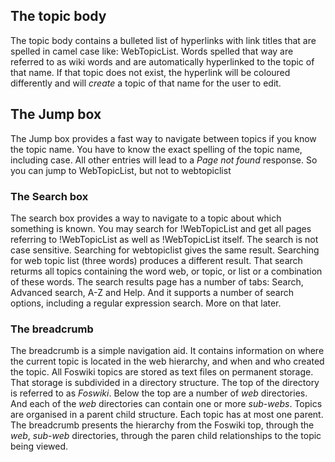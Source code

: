 ## The topic body
The topic body contains a bulleted list of hyperlinks with link titles that are spelled in camel case like: WebTopicList.
Words spelled that way are referred to as wiki words and are automatically hyperlinked to the topic of that name.
If that topic does not exist, the hyperlink will be coloured differently and will *create* a topic of that name for the user to edit.

## The Jump box
The Jump box provides a fast way to navigate between topics if you know the topic name.
You have to know the exact spelling of the topic name, including case. All other entries will lead to a _Page not found_ response.
So you can jump to WebTopicList, but not to webtopiclist

### The Search box
The search box provides a way to navigate to a topic  about which something is known.
You may search for !WebTopicList and get all pages referring to !WebTopicList as well as !WebTopicList itself.
The search is not case sensitive. Searching for webtopiclist gives the same result.
Searching for web topic list (three words) produces a different result.
That search returms all topics containing the word web, or topic, or list or a combination of these words.
The search results page has a number of tabs: Search, Advanced search, A-Z and Help.
And it supports a number of search options, including a regular expression search. More on that later.

### The breadcrumb
The breadcrumb is a simple navigation aid.
It contains information on where the current topic is located in the web hierarchy, and when and who created the topic.
All Foswiki topics are stored as text files on permanent storage. That storage is subdivided in a directory structure.
The top of the directory is referred to as _Foswiki_. Below the top are a number of _web_ directories.
And each of the _web_ directories can contain one or more _sub-webs_. Topics are organised in a parent child structure.
Each topic has at most one parent.
The breadcrumb presents the hierarchy from the Foswiki top, through the _web_, _sub-web_ directories,
through the paren child relationships to the topic being viewed.

